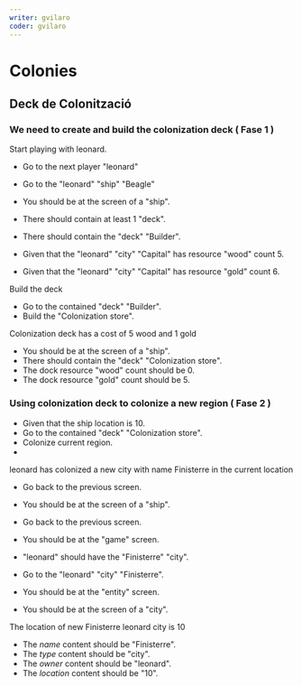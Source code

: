 ```yaml
---
writer: gvilaro
coder: gvilaro
---
```

# Colonies

## Deck de Colonització

### We need to create and build the colonization deck ( Fase 1 )

Start playing with leonard. 

 * Go to the next player "leonard"
 <!-- SNAPSHOT status=200 -->
 * Go to the "leonard" "ship" "Beagle"
 * You should be at the screen of a "ship".
 * There should contain at least 1 "deck".
 * There should contain the "deck" "Builder".

 * Given that the "leonard" "city" "Capital" has resource "wood" count 5.
 * Given that the "leonard" "city" "Capital" has resource "gold" count 6.
 
Build the deck

 * Go to the contained "deck" "Builder".
 * Build the "Colonization store".
 <!-- SNAPSHOT status=200 -->
 
Colonization deck has a cost of 5 wood and 1 gold

 * You should be at the screen of a "ship".
 * There should contain the "deck" "Colonization store".
 * The dock resource "wood" count should be 0.
 * The dock resource "gold" count should be 5.

### Using colonization deck to colonize a new region ( Fase 2 )

 * Given that the ship location is 10.
 * Go to the contained "deck" "Colonization store".
 * Colonize current region.
 * <!-- SNAPSHOT status=200 -->
 
leonard has colonized a new city with name Finisterre in the current location

 * Go back to the previous screen.
 * You should be at the screen of a "ship".
 * Go back to the previous screen.
 * You should be at the "game" screen.
 * "leonard" should have the "Finisterre" "city".

 * Go to the "leonard" "city" "Finisterre".
 * You should be at the "entity" screen.
 * You should be at the screen of a "city".

The location of new Finisterre leonard city is 10

 * The _name_ content should be "Finisterre".
 * The _type_ content should be "city".
 * The _owner_ content should be "leonard".
 * The _location_ content should be "10".
